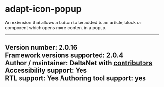 adapt-icon-popup
===============

An extension that allows a button to be added to an article, block or component which opens more content in a popup.

----------------------------
**Version number:**  2.0.16     
**Framework versions supported:**  2.0.4    
**Author / maintainer:** DeltaNet with [contributors](https://github.com/deltanet/adapt-icon-popup/graphs/contributors)     
**Accessibility support:** Yes  
**RTL support:** Yes
**Authoring tool support:** yes
----------------------------
